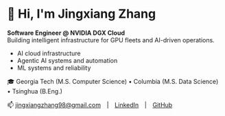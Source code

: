 # 👋 Hi, I'm Jingxiang Zhang

**Software Engineer @ NVIDIA DGX Cloud**  
Building intelligent infrastructure for GPU fleets and AI-driven operations.

- AI cloud infrastructure  
- Agentic AI systems and automation  
- ML systems and reliability  

🎓 Georgia Tech (M.S. Computer Science) • Columbia (M.S. Data Science) • Tsinghua (B.Eng.)

📫 [jingxiangzhang98@gmail.com](mailto:jingxiangzhang98@gmail.com) | [LinkedIn](https://www.linkedin.com/in/jingxiangzhang/) | [GitHub](https://github.com/jingxiang-z)
